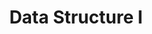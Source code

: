 ---
page_id: course_2
layout: page
title: Data Structure I
description: asdasd
location: ETITC
img: 
redirect: https://github.com/saguileran/ETITC-2024-1/tree/main/Data%20Structure
importance: 1
category: ETITC-1
related_publications: true
---